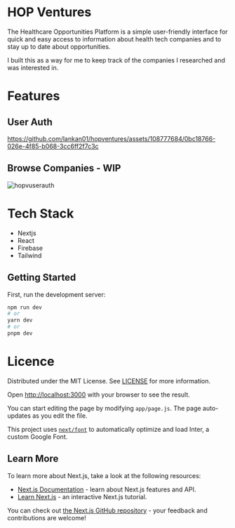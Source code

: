 # HOP Ventures

The Healthcare Opportunities Platform is a simple user-friendly interface for quick and easy access to information about health tech companies and to stay up to date about opportunities.

I built this as a way for me to keep track of the companies I researched and was interested in.

# Features

## User Auth

https://github.com/lankan01/hopventures/assets/108777684/0bc18766-026e-4f85-b068-3cc6ff2f7c3c

## Browse Companies - WIP

![hopvuserauth](https://github.com/lankan01/hopventures/assets/108777684/4eea74e8-f53e-4c44-b526-9be88c295874)

# Tech Stack
- Nextjs
- React
- Firebase
- Tailwind

## Getting Started

First, run the development server:

```bash
npm run dev
# or
yarn dev
# or
pnpm dev
```
# Licence

Distributed under the MIT License. See [LICENSE](LICENSE) for more information.

Open [http://localhost:3000](http://localhost:3000) with your browser to see the result.

You can start editing the page by modifying `app/page.js`. The page auto-updates as you edit the file.

This project uses [`next/font`](https://nextjs.org/docs/basic-features/font-optimization) to automatically optimize and load Inter, a custom Google Font.

## Learn More

To learn more about Next.js, take a look at the following resources:

- [Next.js Documentation](https://nextjs.org/docs) - learn about Next.js features and API.
- [Learn Next.js](https://nextjs.org/learn) - an interactive Next.js tutorial.

You can check out [the Next.js GitHub repository](https://github.com/vercel/next.js/) - your feedback and contributions are welcome!
